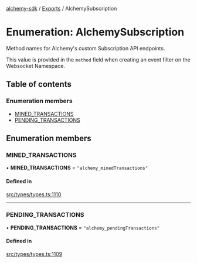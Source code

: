 [alchemy-sdk](../README.md) / [Exports](../modules.md) / AlchemySubscription

# Enumeration: AlchemySubscription

Method names for Alchemy's custom Subscription API endpoints.

This value is provided in the `method` field when creating an event filter on
the Websocket Namespace.

## Table of contents

### Enumeration members

- [MINED\_TRANSACTIONS](AlchemySubscription.md#mined_transactions)
- [PENDING\_TRANSACTIONS](AlchemySubscription.md#pending_transactions)

## Enumeration members

### MINED\_TRANSACTIONS

• **MINED\_TRANSACTIONS** = `"alchemy_minedTransactions"`

#### Defined in

[src/types/types.ts:1110](https://github.com/alchemyplatform/alchemy-sdk-js/blob/c3fdebb/src/types/types.ts#L1110)

___

### PENDING\_TRANSACTIONS

• **PENDING\_TRANSACTIONS** = `"alchemy_pendingTransactions"`

#### Defined in

[src/types/types.ts:1109](https://github.com/alchemyplatform/alchemy-sdk-js/blob/c3fdebb/src/types/types.ts#L1109)
